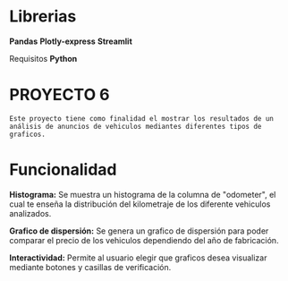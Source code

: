 # Librerias
**Pandas**
**Plotly-express**
**Streamlit**

Requisitos
**Python**

# PROYECTO 6
    Este proyecto tiene como finalidad el mostrar los resultados de un análisis de anuncios de vehiculos mediantes diferentes tipos de graficos.

# Funcionalidad
**Histograma:**
    Se muestra un histograma de la columna de "odometer", el cual te enseña la distribución del kilometraje de los diferente vehiculos analizados.

**Grafico de dispersión:**
    Se genera un grafico de dispersión para poder comparar el precio de los vehiculos dependiendo del año de fabricación.

**Interactividad:**
    Permite al usuario elegir que graficos desea visualizar mediante botones y casillas de verificación.